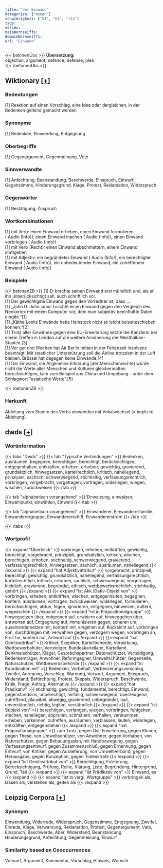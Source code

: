 ```yaml
---
title: "der Einwand"
kategorien: ["Nomen"]
schwierigkeit: ["k1", "h4", "r14"]
tags:
series:
mainDornseiffs:
domainDornseiffs:
url: "Einwand"
---
```


{{< betonenÜbs >}}
**Übersetzung:**  
objection, argument, defence, defense, plea  
{{< /betonenÜbs >}}

## Wiktionary [[+](https://de.wiktionary.org/wiki/Einwand)]

### Bedeutungen
[1] Reaktion auf einen Vorschlag, eine Idee oder dergleichen, in der Bedenken geltend gemacht werden  

### Synonyme
[1] Bedenken, Einwendung, Entgegnung  

### Oberbegriffe
[1] Gegenargument, Gegenmeinung, Veto  

### Sinnverwandte
[1] Anfechtung, Beanstandung, Beschwerde, Einspruch, Einwurf, Gegenstimme, Hinderungsgrund, Klage, Protest, Reklamation, Widerspruch  

### Gegenwörter
[1] Bestätigung, Zuspruch  

### Wortkombinationen
[1] mit Verb: einen Einwand erheben, einen Einwand formulieren ( Audio (Info)), einen Einwand machen ( Audio (Info)), einen Einwand vorbringen ( Audio (Info))  
[1] mit Verb (Recht): einen Einwand abschmettern, einem Einwand stattgeben  
[1] mit Adjektiv: ein begründeter Einwand ( Audio (Info)), ein berechtigter Einwand ( Audio (Info)), ein unbedeutender Einwand, ein zutreffender Einwand ( Audio (Info))  

### Beispiele
{{< betonenZB >}}
[1] Er brachte seinen Einwand erst mündlich und, als er ihn unberücksichtigt sah, auch schriftlich vor.  
[1] Der gewichtigste Einwand gegen den Vorredner ist, dass …  
[1] „John D. John junior brachte einen Einwand gegen den Vergleich des Neokortex mit einem Computer vor, dem man subjektiv beeinflußte Daten eingibt.“[1]  
[1] „Käthe Lenks Einwände hatte Hainstock nicht so leicht beiseiteschieben können.“[2]  
[1] Trotz aller Einwände gegen eine EU-Erweiterung setzte die Kanzlerin bei einem Treffen in London auf die weitere Annäherung der Westbalkan-Staaten.[3]  
[1] Vor gut drei Wochen hat Air Berlin mitten in der Ferienzeit Insolvenz beantragt. Mit staatlicher Unterstützung soll die Airline trotzdem in der Luft bleiben. Brüssel hat dagegen keine Einwände.[4]  
[1] Der Einwand, die Allgemeine Erklärung [der Menschenrechte] würde nicht die Werte aller Menschen und Kulturen gleichermaßen berücksichtigen, kam zum Beispiel aus China und Umgebung - unter dem Schlagwort "asiatische Werte".[5]  

{{< /betonenZB >}}
### Herkunft
Ableitung vom Stamm des Verbs einwenden mit Vokalwechsel (= implizite Ableitung)  



## dwds [[+](https://www.dwds.de/wb/Einwand)]

### Wortinformation
{{< tabs "Dwds" >}}
{{< tab "Typische Verbindungen" >}}
Bedenken, ausräumen, begegnen, berechtigen, berechtigt, berücksichtigen, entgegenhalten, entkräften, erheben, erhoben, gewichtig, gravierend, grundsätzlich, hinwegsetzen, kartellrechtlich, kritisch, naheliegend, prinzipiell, sachlich, schwerwiegend, stichhaltig, verfassungsrechtlich, vorbringen, vorgebracht, vorgetragen, vortragen, widerlegen, wiegen, wischen, zurückweisen
{{< /tab >}}

{{< tab "alphabetisch vorangehend" >}}
Einwalzung, einwalzen, Einwahlpunkt, einwählen, Einwahl
{{< /tab >}}

{{< tab "alphabetisch vorangehend" >}}
Einwanderer, Einwandererfamilie, Einwanderergruppe, Einwandererschiff, Einwandererstrom
{{< /tab >}}

{{< /tabs >}}

### Wortprofil
{{< expand "Überblick" >}} vorbringen, erheben, entkräften, gewichtig, berechtigt, vorgebracht, prinzipiell, grundsätzlich, kritisch, wischen, berechtigen, erhoben, stichhaltig, schwerwiegend, gravierend, verfassungsrechtlich, hinwegsetzen, sachlich, ausräumen, naheliegend {{< /expand >}}
{{< expand "hat Adjektivattribut" >}} vorgebracht, prinzipiell, berechtigt, gewichtig, grundsätzlich, naheliegend, verfassungsrechtlich, kartellrechtlich, kritisch, erhoben, sachlich, schwerwiegend, vorgetragen, kleinlich, gravierend, begründet, ethisch, wettbewerbsrechtlich, stichhaltig, gehört {{< /expand >}}
{{< expand "ist Akk./Dativ-Objekt von" >}} vorbringen, erheben, entkräften, wischen, entgegenhalten, begegnen, kontern, ausräumen, vortragen, zurückweisen, widerlegen, formulieren, berücksichtigen, abtun, fegen, ignorieren, entgegnen, hinweisen, äußern, wegwischen {{< /expand >}}
{{< expand "ist in Präpositionalgruppe" >}} hinwegsetzen über, entgegnen auf, erwidern auf, hinweggehen über, antworten auf, Entgegnung auf, immunisieren gegen, scheren um, auseinandersetzen mit, kontern mit, eingehen auf, Rücksicht auf, vorbringen von, durchdringen mit, verwahren gegen, verzögern wegen, vorbringen an, Frist für, kontern auf, Antwort auf {{< /expand >}}
{{< expand "hat Genitivattribut" >}} Kritiker, Skeptiker, Kartellbehörde, Verwirkung, Wettbewerbshüter, Verteidiger, Bundeskartellamt, Kartellamt, Denkmalschützer, Kläger, Gesprächspartner, Datenschützer, Verteidigung, Bedenkenträger, Anwohner, Reformgegner, Umweltschützer, Gegenseite, Naturschützer, Wettbewerbsbehörde {{< /expand >}}
{{< expand "in Koordination mit" >}} Bedenken, Vorbehalt, Verbesserungsvorschlag, Zweifel, Anregung, Vorschlag, Warnung, Vorwurf, Argument, Einspruch, Widerstand, Befürchtung, Protest, Skepsis, Widerspruch, Beschwerde, Kritik, Frage, Antrag, Alternative {{< /expand >}}
{{< expand "hat Prädikativ" >}} stichhaltig, gewichtig, fundamental, berechtigt, Einwand, gegenstandslos, unberechtigt, hinfällig, schwerwiegend, überzeugend, zutreffend, plausibel, abwegig, gravierend, unbegründet, laut, unverständlich, richtig, legitim, verständlich {{< /expand >}}
{{< expand "ist Subjekt von" >}} berechtigen, verfangen, wiegen, vorbringen, fehlgehen, stechen, naheliegen, abprallen, schmälern, verhallen, verstummen, erheben, verkennen, zutreffen, ausräumen, verblassen, lauten, widerlegen, entkräften, entgegenstehen {{< /expand >}}
{{< expand "hat Präpositionalgruppe" >}} zum Trotz, gegen Ost-Erweiterung, gegen Klonen, gegen These, von Umweltschützer, von Anwohner, gegen Vorhaben, von Naturschützer, gegen Bebauungsplan, mit Handbewegung, gegen Verfassungsentwurf, gegen Zusammenschluß, gegen Ernennung, gegen Entwurf, von Kritiker, gegen Auslieferung, von Umweltverband, gegen Herausgabe, gegen Konzeption, gegen Todesstrafe {{< /expand >}}
{{< expand "ist Genitivattribut von" >}} Berechtigung, Erörterung, Berücksichtigung, Prüfung, Reihe, Klärung, Liste, Begründung, Hintergrund, Grund, Teil {{< /expand >}}
{{< expand "ist Prädikativ von" >}} Einwand, es {{< /expand >}}
{{< expand "ist in vergl. Wortgruppe" >}} vorbringen als, lassen als, verstehen als, gelten als {{< /expand >}}

## Leipzig Corpora [[+](https://corpora.uni-leipzig.de/en/res?word=Einwand&corpusId=deu_newscrawl-public_2018)]


### Synonym
Einwendung, Widerrede, Widerspruch, Gegenstimme, Entgegnung, Zweifel, Einrede, Klage, Verwahrung, Reklamation, Protest, Gegenargument, Veto, Einspruch, Beschwerde, Aber, Widerstand, Beanstandung, Hinderungsgrund, Anfechtung, Gegenmeinung, Einwurf


### Similarity based on Cooccurrences
Vorwurf, Argument, Kommentar, Vorschlag, Hinweis, Wunsch

